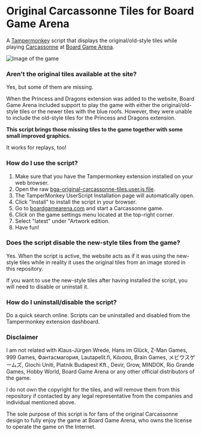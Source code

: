 # Original Carcassonne Tiles for Board Game Arena

A [Tampermonkey](https://www.tampermonkey.net/) script that displays the original/old-style tiles while playing [Carcassonne](https://en.wikipedia.org/wiki/Carcassonne) at [Board Game Arena](https://boardgamearena.com).

![Image of the game](https://github.com/bockbilbo/bga-original-carcassonne-tiles/raw/master/img/gameplay.jpg)

### Aren't the original tiles available at the site?

Yes, but some of them are missing.

When the Princess and Dragons extension was added to the website, Board Game Arena included support to play the game with either the original/old-style tiles or the newer tiles with the blue roofs. However, they were unable to include the old-style tiles for the Princess and Dragons extension.

**This script brings those missing tiles to the game together with some small improved graphics.**

It works for replays, too!

### How do I use the script?

1. Make sure that you have the Tampermonkey extension installed on your web browser.
2. Open the raw [bga-original-carcassonne-tiles.user.js file](https://github.com/bockbilbo/bga-original-carcassonne-tiles/raw/master/bga-original-carcassonne-tiles.user.js).
3. The TamperMonkey UserScript Installation page will automatically open.
4. Click "Install" to install the script in your browser.
5. Go to [boardgamearena.com](https://boardgamearena.com) and start a Carcassonne game.
6. Click on the game settings menu located at the top-right corner.
7. Select "latest" under "Artwork edition.
8. Have fun!

### Does the script disable the new-style tiles from the game?

Yes. When the script is active, the website acts as if it was using the new-style tiles while in reality it uses the original tiles from an image stored in this repository.

If you want to use the new-style tiles after having installed the script, you will need to disable or uninstall it.

### How do I uninstall/disable the script?

Do a quick search online. Scripts can be uninstalled and disabled from the Tampermonkey extension dashboard.

### Disclaimer

I am not related with Klaus-Jürgen Wrede, Hans im Glück, Z-Man Games, 999 Games, Фантасмагория, Lautapelit.fi, Κάισσα, Brain Games, メビウスゲームズ, Giochi Uniti, Piatnik Budapest Kft., Devir, Grow, MINDOK, Rio Grande Games, Hobby World, Board Game Arena or any other official distributors of the game.

I do not own the copyright for the tiles, and will remove them from this repository if contacted by any legal representative from the companies and individual mentioned above.

The sole purpose of this script is for fans of the original Carcassonne design to fully enjoy the game at Board Game Arena, who owns the license to operate the game on the Internet.
